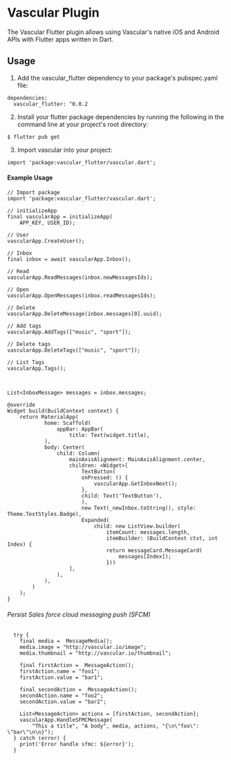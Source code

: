 # Vascular Plugin

The Vascular Flutter plugin allows using Vascular's native iOS and Android APIs with Flutter apps written in Dart.

## Usage

1. Add the vascular_flutter dependency to your package's pubspec.yaml file:

```
dependencies:
  vascular_flutter: ^0.0.2
```

2. Install your flutter package dependencies by running the following in the command line at your project's root directory:

```
$ flutter pub get
```

3. Import vascular into your project:

```
import 'package:vascular_flutter/vascular.dart';
```

#### Example Usage

```
// Import package
import 'package:vascular_flutter/vascular.dart';

// initializeApp
final vascularApp = initializeApp(
    APP_KEY, USER_ID);

// User
vascularApp.CreateUser();

// Inbox
final inbox = await vascularApp.Inbox();

// Read
vascularApp.ReadMessages(inbox.newMessagesIds);

// Open 
vascularApp.OpenMessages(inbox.readMessagesIds);

// Delete
vascularApp.DeleteMessage(inbox.messages[0].uuid);

// Add tags
vascularApp.AddTags(["music", "sport"]);

// Delete tags
vascularApp.DeleteTags(["music", "sport"]);

// List Tags
vascularApp.Tags();



List<InboxMessage> messages = inbox.messages;

@override
Widget build(BuildContext context) {
    return MaterialApp(
            home: Scaffold(
                appBar: AppBar(
                    title: Text(widget.title),
            ),
            body: Center(
                child: Column(
                    mainAxisAlignment: MainAxisAlignment.center,
                    children: <Widget>[
                        TextButton(
                        onPressed: () {
                            vascularApp.GetInboxNext();
                        },
                        child: Text('TextButton'),
                        ),
                        new Text(_newInbox.toString(), style: Theme.TextStyles.Badge),
                        Expanded(
                            child: new ListView.builder(
                                itemCount: messages.length,
                                itemBuilder: (BuildContext ctxt, int Index) {
                                return messageCard.MessageCard(
                                    messages[Index]);
                                }))
                    ],
                ),
            ),
        )
    );
}
```

###### Persist Sales force cloud messaging push (SFCM)

```
  try {
    final media =  MessageMedia();
    media.image = "http://vascular.io/image";
    media.thumbnail = "http://vascular.io/thumbnail";

    final firstAction =  MessageAction();
    firstAction.name = "foo1";
    firstAction.value = "bar1";

    final secondAction =  MessageAction();
    secondAction.name = "foo2";
    secondAction.value = "bar2";

    List<MessageAction> actions = [firstAction, secondAction];
    vascularApp.HandleSFMCMessage(
        "This a title", "A body", media, actions, "{\n\"foo\": \"bar\"\n\n}");
  } catch (error) {
    print('Error handle sfmc: ${error}');
  }
```

